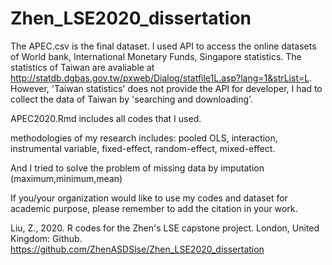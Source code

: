 # Zhen_LSE2020_dissertation
The APEC.csv is the final dataset. I used API to access the online datasets of World bank, International Monetary Funds, Singapore statistics. The statistics of Taiwan are avaliable at http://statdb.dgbas.gov.tw/pxweb/Dialog/statfile1L.asp?lang=1&strList=L. However, 'Taiwan statistics' does not provide the API for developer, I had to collect the data of Taiwan by 'searching and downloading'.

APEC2020.Rmd includes all codes that I used.

methodologies of my research includes: pooled OLS, interaction, instrumental variable, fixed-effect, random-effect, mixed-effect.

And I tried to solve the problem of missing data by imputation (maximum,minimum,mean)


If you/your organization would like to use my codes and dataset for academic purpose, please remember to add the citation in your work.

Liu, Z., 2020. R codes for the Zhen's LSE capstone project. London, United Kingdom: Github. https://github.com/ZhenASDSlse/Zhen_LSE2020_dissertation
